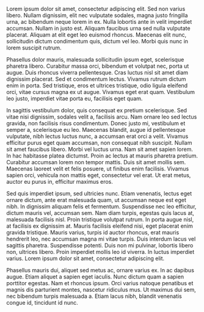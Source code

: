 Lorem
ipsum
dolor
sit
amet,
consectetur
adipiscing
elit.
Sed
non
varius
libero.
Nullam
dignissim,
elit
nec
vulputate
sodales,
magna
justo
fringilla
urna,
ac
bibendum
neque
lorem
in
ex.
Nulla
lobortis
ante
in
velit
imperdiet
accumsan.
Nullam
in
justo
est.
Aliquam
faucibus
urna
sed
nulla
vulputate
placerat.
Aliquam
at
elit
eget
leo
euismod
rhoncus.
Maecenas
elit
nunc,
sollicitudin
dictum
condimentum
quis,
dictum
vel
leo.
Morbi
quis
nunc
in
lorem
suscipit
rutrum.

Phasellus
dolor
mauris,
malesuada
sollicitudin
ipsum
eget,
scelerisque
pharetra
libero.
Curabitur
massa
orci,
bibendum
et
volutpat
nec,
porta
ut
augue.
Duis
rhoncus
viverra
pellentesque.
Cras
luctus
nisl
sit
amet
diam
dignissim
placerat.
Sed
et
condimentum
lectus.
Vivamus
rutrum
dictum
enim
in
porta.
Sed
tristique,
eros
et
ultrices
tristique,
odio
ligula
eleifend
orci,
vitae
cursus
magna
ex
ut
augue.
Vivamus
eget
erat
quam.
Vestibulum
leo
justo,
imperdiet
vitae
porta
eu,
facilisis
eget
quam.

In
sagittis
vestibulum
dolor,
quis
consequat
ex
pretium
scelerisque.
Sed
vitae
nisi
dignissim,
sodales
velit
a,
facilisis
arcu.
Nam
ornare
leo
sed
lectus
gravida,
non
facilisis
risus
condimentum.
Donec
justo
mi,
vestibulum
et
semper
a,
scelerisque
eu
leo.
Maecenas
blandit,
augue
id
pellentesque
vulputate,
nibh
lectus
luctus
nunc,
a
accumsan
erat
orci
a
velit.
Vivamus
efficitur
purus
eget
quam
accumsan,
non
consequat
nibh
suscipit.
Nullam
sit
amet
faucibus
libero.
Morbi
vel
luctus
urna.
Nam
sit
amet
sapien
lorem.
In
hac
habitasse
platea
dictumst.
Proin
ac
lectus
at
mauris
pharetra
pretium.
Curabitur
accumsan
lorem
non
tempor
mattis.
Duis
sit
amet
mollis
sem.
Maecenas
laoreet
velit
et
felis
posuere,
ut
finibus
enim
facilisis.
Vivamus
sapien
orci,
vehicula
non
mattis
eget,
consectetur
vel
erat.
Ut
erat
metus,
auctor
eu
purus
in,
efficitur
maximus
eros.

Sed
quis
imperdiet
ipsum,
sed
ultricies
nunc.
Etiam
venenatis,
lectus
eget
ornare
dictum,
ante
erat
malesuada
quam,
ut
accumsan
neque
est
eget
nibh.
In
dignissim
aliquam
felis
et
fermentum.
Suspendisse
nec
leo
efficitur,
dictum
mauris
vel,
accumsan
sem.
Nam
diam
turpis,
egestas
quis
lacus
at,
malesuada
facilisis
nisl.
Proin
tristique
volutpat
rutrum.
In
porta
augue
nisl,
at
facilisis
ex
dignissim
at.
Mauris
facilisis
eleifend
nisi,
eget
placerat
enim
gravida
tristique.
Mauris
varius,
turpis
id
auctor
rhoncus,
erat
mauris
hendrerit
leo,
nec
accumsan
magna
mi
vitae
turpis.
Duis
interdum
lacus
vel
sagittis
pharetra.
Suspendisse
potenti.
Duis
non
mi
pulvinar,
lobortis
libero
non,
ultrices
libero.
Proin
imperdiet
mollis
leo
id
viverra.
In
luctus
imperdiet
varius.
Lorem
ipsum
dolor
sit
amet,
consectetur
adipiscing
elit.

Phasellus
mauris
dui,
aliquet
sed
metus
ac,
ornare
varius
ex.
In
ac
dapibus
augue.
Etiam
aliquet
a
sapien
eget
iaculis.
Nunc
dictum
quam
a
sapien
porttitor
egestas.
Nam
et
rhoncus
ipsum.
Orci
varius
natoque
penatibus
et
magnis
dis
parturient
montes,
nascetur
ridiculus
mus.
Ut
maximus
dui
sem,
nec
bibendum
turpis
malesuada
a.
Etiam
lacus
nibh,
blandit
venenatis
congue
id,
tincidunt
id
nunc.
